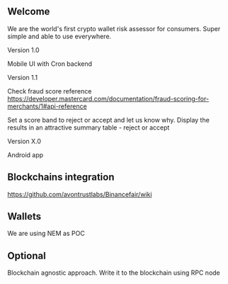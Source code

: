 ## Welcome 

We are the world's first crypto wallet risk assessor for consumers. Super simple and able to use everywhere.

Version 1.0

Mobile UI with Cron backend

Version 1.1

Check fraud score reference https://developer.mastercard.com/documentation/fraud-scoring-for-merchants/1#api-reference

Set a score band to reject or accept and let us know why. Display the results in an attractive summary table - reject or accept

Version X.0

Android app


## Blockchains integration 
 
https://github.com/avontrustlabs/Binancefair/wiki

## Wallets

We are using NEM as POC

## Optional 

Blockchain agnostic approach. Write it to the blockchain using RPC node 









 
